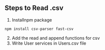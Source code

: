 ## Steps to Read .csv
1. Installnpm package
```
npm install csv-parser fast-csv
```
2. Add the read and append functions for csv
3. Write User services in Users.csv file